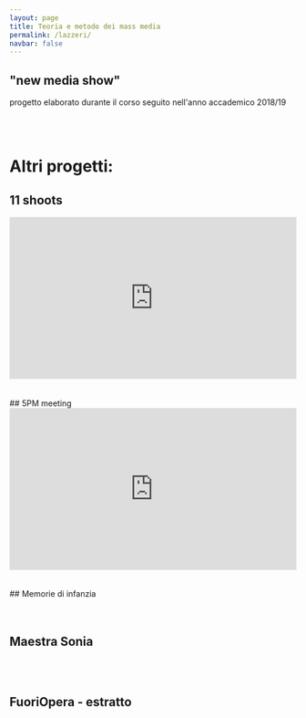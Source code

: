 ```yaml
---
layout: page
title: Teoria e metodo dei mass media
permalink: /lazzeri/
navbar: false
---
```

## "new media show"
progetto elaborato durante il corso seguito nell'anno accademico 2018/19
<div></div>
<br>
<br>

# Altri progetti:

## 11 shoots

<div style="padding:56.25% 0 0 0;position:relative;"><iframe src="https://player.vimeo.com/video/449447656?autoplay=1&color=ffffff&byline=0&portrait=0" style="position:absolute;top:0;left:0;width:100%;height:100%;" frameborder="0" allow="autoplay; fullscreen" allowfullscreen></iframe></div><script src="https://player.vimeo.com/api/player.js"></script>
<br>
<br>
## 5PM meeting

<div style="padding:56.25% 0 0 0;position:relative;"><iframe src="https://player.vimeo.com/video/449447348?autoplay=1&color=ffffff&byline=0&portrait=0" style="position:absolute;top:0;left:0;width:100%;height:100%;" frameborder="0" allow="autoplay; fullscreen" allowfullscreen></iframe></div><script src="https://player.vimeo.com/api/player.js"></script>

<br>
<br>
## Memorie di infanzia

<div></div>

<br>
<br>

## Maestra Sonia

<div></div>

<br>
<br>

## FuoriOpera - estratto

<div></div>

<br>
<br>
